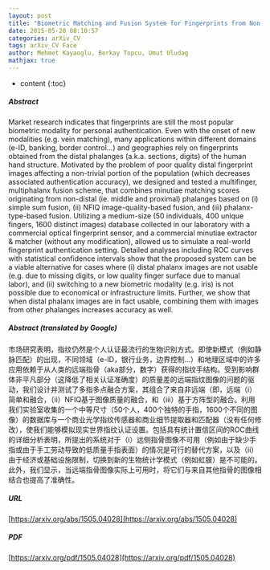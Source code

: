 ```yaml
---
layout: post
title: "Biometric Matching and Fusion System for Fingerprints from Non-Distal Phalanges"
date: 2015-05-20 08:10:57
categories: arXiv_CV
tags: arXiv_CV Face
author: Mehmet Kayaoglu, Berkay Topcu, Umut Uludag
mathjax: true
---
```


* content
{:toc}

##### Abstract
Market research indicates that fingerprints are still the most popular biometric modality for personal authentication. Even with the onset of new modalities (e.g. vein matching), many applications within different domains (e-ID, banking, border control...) and geographies rely on fingerprints obtained from the distal phalanges (a.k.a. sections, digits) of the human hand structure. Motivated by the problem of poor quality distal fingerprint images affecting a non-trivial portion of the population (which decreases associated authentication accuracy), we designed and tested a multifinger, multiphalanx fusion scheme, that combines minutiae matching scores originating from non-distal (ie. middle and proximal) phalanges based on (i) simple sum fusion, (ii) NFIQ image-quality-based fusion, and (iii) phalanx-type-based fusion. Utilizing a medium-size (50 individuals, 400 unique fingers, 1600 distinct images) database collected in our laboratory with a commercial optical fingerprint sensor, and a commercial minutiae extractor & matcher (without any modification), allowed us to simulate a real-world fingerprint authentication setting. Detailed analyses including ROC curves with statistical confidence intervals show that the proposed system can be a viable alternative for cases where (i) distal phalanx images are not usable (e.g. due to missing digits, or low quality finger surface due to manual labor), and (ii) switching to a new biometric modality (e.g. iris) is not possible due to economical or infrastructure limits. Further, we show that when distal phalanx images are in fact usable, combining them with images from other phalanges increases accuracy as well.

##### Abstract (translated by Google)
市场研究表明，指纹仍然是个人认证最流行的生物识别方式。即使新模式（例如静脉匹配）的出现，不同领域（e-ID，银行业务，边界控制...）和地理区域中的许多应用依赖于从人类的远端指骨（aka部分，数字）获得的指纹手结构。受到影响群体非平凡部分（这降低了相关认证准确度）的质量差的远端指纹图像的问题的驱动，我们设计并测试了多指多点融合方案，其组合了来自非远端（即，远端（i）简单和融合，（ii）NFIQ基于图像质量的融合，和（iii）基于方阵型的融合。利用我们实验室收集的一个中等尺寸（50个人，400个独特的手指，1600个不同的图像）的数据库与一个商业光学指纹传感器和商业细节提取器和匹配器（没有任何修改），使我们能够模拟现实世界指纹认证设置。包括具有统计置信区间的ROC曲线的详细分析表明，所提出的系统对于（i）远侧指骨图像不可用（例如由于缺少手指或由于手工劳动导致的低质量手指表面）的情况是可行的替代方案，以及（ii）由于经济或基础设施限制，切换到新的生物统计学模式（例如虹膜）是不可能的。此外，我们显示，当远端指骨图像实际上可用时，将它们与来自其他指骨的图像相结合也提高了准确性。

##### URL
[https://arxiv.org/abs/1505.04028](https://arxiv.org/abs/1505.04028)

##### PDF
[https://arxiv.org/pdf/1505.04028](https://arxiv.org/pdf/1505.04028)

